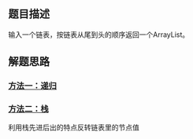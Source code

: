 ## 题目描述
输入一个链表，按链表从尾到头的顺序返回一个ArrayList。

## 解题思路
### [方法一：递归](https://github.com/Lsj425/AlgorithmSolution/blob/master/03-%E4%BB%8E%E5%B0%BE%E5%88%B0%E5%A4%B4%E6%89%93%E5%8D%B0%E9%93%BE%E8%A1%A8/Solution1.java)

### [方法二：栈](https://github.com/Lsj425/AlgorithmSolution/blob/master/03-%E4%BB%8E%E5%B0%BE%E5%88%B0%E5%A4%B4%E6%89%93%E5%8D%B0%E9%93%BE%E8%A1%A8/Solution2.java)
利用栈先进后出的特点反转链表里的节点值
